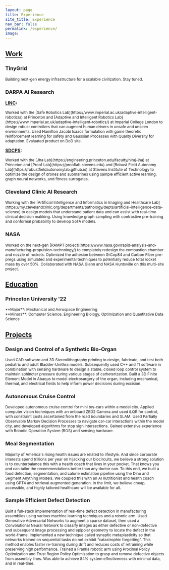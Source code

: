 ```yaml
---
layout: page
title: Experience
site_title: Experience
nav_bar: false
permalink: /experience/
image:
---
```


## <u>Work</u>

### TinyGrid
<p style="font-size: 12px;">
Building next-gen energy infrastructure for a scalable civilization. Stay tuned.
</p>

### DARPA AI Research
**[LINC](https://www.darpa.mil/program/learning-introspective-control):**
<p style="font-size: 12px;">
Worked with the [Safe Robotics Lab](https://www.imperial.ac.uk/adaptive-intelligent-robotics/) at Princeton and [Adaptive and Intelligent Robotics Lab](https://www.imperial.ac.uk/adaptive-intelligent-robotics/) at Imperial College London to design robust controllers that can augment human drivers in unsafe and unseen environments. Used Hamilton Jacobi Isaacs formulation with game theoretic reinforcement learning for safety and Gaussian Processes with Quality Diversity for adaptation. Evaluated product on DoD site.
</p>

**[SDCPS](https://www.darpa.mil/program/symbiotic-design-for-cyber-physical-systems):**
<p style="font-size: 12px;">
Worked with the [Jha Lab](https://engineering.princeton.edu/faculty/niraj-jha) at Princeton and [Proof Lab](https://prooflab.stevens.edu) and [Robust Field Autonomy Lab](https://robustfieldautonomylab.github.io) at Stevens Institute of Technology to optimize the design of drones and submarines using sample efficient active learning, graph neural networks, and fitness surrogates.
</p>

### Cleveland Clinic AI Research
<p style="font-size: 12px;">
Working with the [Artificial Intelligence and Informatics in Imaging and Healthcare Lab](https://my.clevelandclinic.org/departments/pathology/depts/artificial-intelligence-data-science) to design models that understand patient data and can assist with real-time clinical decision makking. Using knowledge graph sampling with contrastive pre-training and conformal probability to develop SoTA models. 
</p>

### NASA
<p style="font-size: 12px;">
Worked on the next-gen [RAMPT project](https://www.nasa.gov/rapid-analysis-and-manufacturing-propulsion-technology/) to completely redesign the combustion chamber and nozzle of rockets. Optimized the adhesion between GrCop84 and Carbon Fiber pre-pregs using simulated and experimental techniques to potentially reduce total rocket mass by over 50%. Collaborated with NASA Glenn and NASA Huntsville on this multi-site project.
</p>

## <u>Education</u>

### Princeton University '22
<p style="font-size: 12px;">
**Major**: Mechanical and Aerospace Engineering <br>
**Minors**: Computer Science, Engineering Biology, Optimization and Quantitative Data Science
</p>

## <u>Projects</u>

### Design and Control of a Synthetic Bio-Organ
<p style="font-size: 12px;">
Used CAD software and 3D Stereolithography printing to design, fabricate, and test both pediatric and adult Bladder-Urethra models. Subsequently used C++ and TI software in combination with sensing hardware to design a stable, closed loop control system to maintain sphincter pressure during various stages of catheterization. Built a 3D Finite Element Model in Abaqus to model electrosurgery of the organ, including mechanical, thermal, and electrical fields to help inform power decisions during excision.
</p>

### Autonomous Cruise Control
<p style="font-size: 12px;">
Developed autonomous cruise control for mini toy-cars within a model city. Applied computer vision techniques with an onboard ZED2 Camera and used iLQR for control, with constraint costs ascertained from the road boundaries and SLAM. Used Partially Observable Markov Decision Processes to navigate car-car interactions within the model city, and developed algorithms for stop sign intersections. Gained extensive experience with Robotic Operation System (ROS) and sensing hardware.
</p>

### Meal Segmentation
<p style="font-size: 12px;">
Majority of America's rising health issues are related to lifestyle. And since corporate interests spend trillions per year on hijacking our biocircuits, we believe a strong solution is to counterbalance this with a health coach that lives in your pocket. That knows you and can tailor the recommendations better than any doctor can. To this end, we built a food detection, segmentation, and calorie estimation pipeline using the Dino and Segment Anything Models. We coupled this with an AI nutritionist and health coach using GPT4 and retrieval augmented generation. In the limit, we believe cheap, accessible, and highly tailored healthcare will be available for all.
</p>

### Sample Efficient Defect Detection
<p style="font-size: 12px;">
Built a full-stack implementation of real-time defect detection in manufacturing assemblies using various machine learning techniques and a robotic arm. Used Generative Adversarial Networks to augment a sparse dataset, then used a Convolutional Neural Network to classify images as either defective or non-defective and subsequent image processing and epipolar geometry to locate the defect in the world-frame. Implemented a new technique called synaptic metaplasticity so that networks trained on sequential tasks do not exhibit “catastrophic forgetting”. This method enables faster re-training during drift and reduces costs of retraining while preserving high performance. Trained a Franka robotic arm using Proximal Policy Optimization and Trust Region Policy Optimization to grasp and remove defective objects from assembly lines. Was able to achieve 84% system effectiveness with minimal data, and in real-time.
</p>
